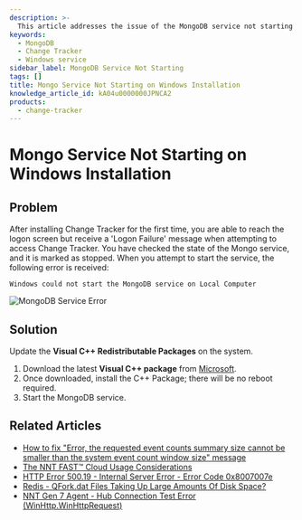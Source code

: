 ```yaml
---
description: >-
  This article addresses the issue of the MongoDB service not starting on Windows after installing Change Tracker, providing a solution to resolve the problem.
keywords:
  - MongoDB
  - Change Tracker
  - Windows service
sidebar_label: MongoDB Service Not Starting
tags: []
title: Mongo Service Not Starting on Windows Installation
knowledge_article_id: kA04u0000000JPNCA2
products:
  - change-tracker
---
```


# Mongo Service Not Starting on Windows Installation

## Problem

After installing Change Tracker for the first time, you are able to reach the logon screen but receive a 'Logon Failure' message when attempting to access Change Tracker. You have checked the state of the Mongo service, and it is marked as stopped. When you attempt to start the service, the following error is received:

```
Windows could not start the MongoDB service on Local Computer
```

![MongoDB Service Error](https://nwxcorp--c.na147.content.force.com/sfc/dist/version/download/?oid=00D7000000091pB&ids=0684u00000LdJv6&d=%2Fa%2F4u000000LzNG%2FfFKJ5OFpECboYB2Q71KHwq0SDArO6rHk78kzP.3M8zE&asPdf=false)

## Solution

Update the **Visual C++ Redistributable Packages** on the system.

1. Download the latest **Visual C++ package** from [Microsoft](https://www.microsoft.com/en-gb/download/details.aspx?id=48145).
2. Once downloaded, install the C++ Package; there will be no reboot required.
3. Start the MongoDB service.

## Related Articles

- [How to fix "Error, the requested event counts summary size cannot be smaller than the system event count window size" message](https://kb.netwrix.com/8313)
- [The NNT FAST™ Cloud Usage Considerations](https://kb.netwrix.com/8161)
- [HTTP Error 500.19 - Internal Server Error - Error Code 0x8007007e](https://kb.netwrix.com/8300)
- [Redis - QFork.dat Files Taking Up Large Amounts Of Disk Space?](https://kb.netwrix.com/8286)
- [NNT Gen 7 Agent - Hub Connection Test Error (WinHttp.WinHttpRequest)](https://kb.netwrix.com/8276)